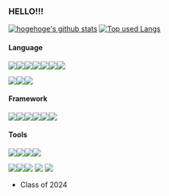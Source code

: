 ### HELLO!!!

<!-- リポジトリステータス -->
[![hogehoge's github stats](https://github-readme-stats.vercel.app/api?username=sora3765&hide=contribs&count_private=true&show_icons=true&theme=tokyonight)](https://github.com/sora3765/) <!-- ソースコード統計 -->
[![Top used Langs](https://github-readme-stats.vercel.app/api/top-langs/?username=sora3765&layout=compact&theme=tokyonight)](https://github.com/sora3765/)

#### Language
<img src="https://img.shields.io/badge/-Php-777BB4.svg?logo=php&style=plastic"><img src="https://img.shields.io/badge/-Java-007396.svg?logo=java&style=plastic"><img src="https://img.shields.io/badge/-Javascript-F7DF1E.svg?logo=javascript&style=plastic"><img src="https://img.shields.io/badge/-Typescript-007ACC.svg?logo=typescript&style=plastic"><img src="https://img.shields.io/badge/-Python-3776AB.svg?logo=python&style=plastic"><img src="https://img.shields.io/badge/-Mysql-4479A1.svg?logo=mysql&style=plastic"><img src="https://img.shields.io/badge/-Swift-FA7343.svg?logo=swift&style=plastic">

<img src="https://img.shields.io/badge/-Html5-E34F26.svg?logo=html5&style=plastic"><img src="https://img.shields.io/badge/-Css3-1572B6.svg?logo=css3&style=plastic"><img src="https://img.shields.io/badge/-Bootstrap-563D7C.svg?logo=bootstrap&style=plastic">

#### Framework
<img src="https://img.shields.io/badge/-React-61DAFB.svg?logo=react&style=plastic"><img src="https://img.shields.io/badge/-Vue.js-4FC08D.svg?logo=vue.js&style=plastic"><img src="https://img.shields.io/badge/-Laravel-E74430.svg?logo=laravel&style=plastic"><img src="https://img.shields.io/badge/-Django-092E20.svg?logo=django&style=plastic"><img src="https://img.shields.io/static/v1?style=for-the-badge&message=Spring+Boot&color=6DB33F&logo=Spring+Boot&logoColor=FFFFFF&label="><img src="https://img.shields.io/static/v1?style=for-the-badge&message=Spring+Security&color=6DB33F&logo=Spring+Security&logoColor=FFFFFF&label=">

#### Tools
<img src="https://img.shields.io/badge/-Adobe%20premiere-EA77FF.svg?logo=adobe-premiere&style=plastic"><img src="https://img.shields.io/badge/-Adobe%20aftere%20ffects-D291FF.svg?logo=adobe-aftere-ffects&style=plastic"><img src="https://img.shields.io/badge/-Adobe%20photoshop-00C8FF.svg?logo=adobe-photoshop&style=plastic"><img src="https://img.shields.io/badge/-Adobe%20xd-FF2BC2.svg?logo=adobe-xd&style=plastic">

<img src="https://img.shields.io/badge/-Android-A4C639.svg?logo=android&style=plastic"><img src="https://img.shields.io/badge/-Xcode-1575F9.svg?logo=xcode&style=plastic"><img src="https://img.shields.io/badge/-Eclipseide-2C2255.svg?logo=eclipseide&style=plastic">
<img src="https://img.shields.io/badge/-Docker-1488C6.svg?logo=docker&style=plastic">
<img src="https://img.shields.io/badge/-Git-F05032.svg?logo=git&style=plastic">

- Class of 2024

